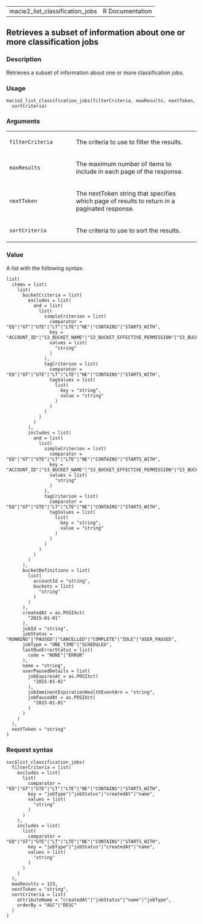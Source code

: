 <table style="width: 100%;">
<tbody>
<tr class="odd">
<td>macie2_list_classification_jobs</td>
<td style="text-align: right;">R Documentation</td>
</tr>
</tbody>
</table>

## Retrieves a subset of information about one or more classification jobs

### Description

Retrieves a subset of information about one or more classification jobs.

### Usage

    macie2_list_classification_jobs(filterCriteria, maxResults, nextToken,
      sortCriteria)

### Arguments

<table>
<colgroup>
<col style="width: 35%" />
<col style="width: 65%" />
</colgroup>
<tbody>
<tr class="odd">
<td><code
id="macie2_list_classification_jobs_:_filterCriteria">filterCriteria</code></td>
<td><p>The criteria to use to filter the results.</p></td>
</tr>
<tr class="even">
<td><code
id="macie2_list_classification_jobs_:_maxResults">maxResults</code></td>
<td><p>The maximum number of items to include in each page of the
response.</p></td>
</tr>
<tr class="odd">
<td><code
id="macie2_list_classification_jobs_:_nextToken">nextToken</code></td>
<td><p>The nextToken string that specifies which page of results to
return in a paginated response.</p></td>
</tr>
<tr class="even">
<td><code
id="macie2_list_classification_jobs_:_sortCriteria">sortCriteria</code></td>
<td><p>The criteria to use to sort the results.</p></td>
</tr>
</tbody>
</table>

### Value

A list with the following syntax:

    list(
      items = list(
        list(
          bucketCriteria = list(
            excludes = list(
              and = list(
                list(
                  simpleCriterion = list(
                    comparator = "EQ"|"GT"|"GTE"|"LT"|"LTE"|"NE"|"CONTAINS"|"STARTS_WITH",
                    key = "ACCOUNT_ID"|"S3_BUCKET_NAME"|"S3_BUCKET_EFFECTIVE_PERMISSION"|"S3_BUCKET_SHARED_ACCESS",
                    values = list(
                      "string"
                    )
                  ),
                  tagCriterion = list(
                    comparator = "EQ"|"GT"|"GTE"|"LT"|"LTE"|"NE"|"CONTAINS"|"STARTS_WITH",
                    tagValues = list(
                      list(
                        key = "string",
                        value = "string"
                      )
                    )
                  )
                )
              )
            ),
            includes = list(
              and = list(
                list(
                  simpleCriterion = list(
                    comparator = "EQ"|"GT"|"GTE"|"LT"|"LTE"|"NE"|"CONTAINS"|"STARTS_WITH",
                    key = "ACCOUNT_ID"|"S3_BUCKET_NAME"|"S3_BUCKET_EFFECTIVE_PERMISSION"|"S3_BUCKET_SHARED_ACCESS",
                    values = list(
                      "string"
                    )
                  ),
                  tagCriterion = list(
                    comparator = "EQ"|"GT"|"GTE"|"LT"|"LTE"|"NE"|"CONTAINS"|"STARTS_WITH",
                    tagValues = list(
                      list(
                        key = "string",
                        value = "string"
                      )
                    )
                  )
                )
              )
            )
          ),
          bucketDefinitions = list(
            list(
              accountId = "string",
              buckets = list(
                "string"
              )
            )
          ),
          createdAt = as.POSIXct(
            "2015-01-01"
          ),
          jobId = "string",
          jobStatus = "RUNNING"|"PAUSED"|"CANCELLED"|"COMPLETE"|"IDLE"|"USER_PAUSED",
          jobType = "ONE_TIME"|"SCHEDULED",
          lastRunErrorStatus = list(
            code = "NONE"|"ERROR"
          ),
          name = "string",
          userPausedDetails = list(
            jobExpiresAt = as.POSIXct(
              "2015-01-01"
            ),
            jobImminentExpirationHealthEventArn = "string",
            jobPausedAt = as.POSIXct(
              "2015-01-01"
            )
          )
        )
      ),
      nextToken = "string"
    )

### Request syntax

    svc$list_classification_jobs(
      filterCriteria = list(
        excludes = list(
          list(
            comparator = "EQ"|"GT"|"GTE"|"LT"|"LTE"|"NE"|"CONTAINS"|"STARTS_WITH",
            key = "jobType"|"jobStatus"|"createdAt"|"name",
            values = list(
              "string"
            )
          )
        ),
        includes = list(
          list(
            comparator = "EQ"|"GT"|"GTE"|"LT"|"LTE"|"NE"|"CONTAINS"|"STARTS_WITH",
            key = "jobType"|"jobStatus"|"createdAt"|"name",
            values = list(
              "string"
            )
          )
        )
      ),
      maxResults = 123,
      nextToken = "string",
      sortCriteria = list(
        attributeName = "createdAt"|"jobStatus"|"name"|"jobType",
        orderBy = "ASC"|"DESC"
      )
    )
